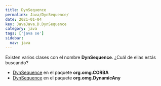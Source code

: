 ```yaml
---
title: DynSequence
permalink: Java/DynSequence/
date: 2021-01-04
key: JavaJava.D.DynSequence
category: java
tags: ['java se']
sidebar: 
  nav: java
---
```


Existen varios clases con el nombre **DynSequence**. ¿Cuál de ellas estás buscando?
<ul>
<li><a href="/Java/DynSequence-org-omg-CORBA/">DynSequence</a> en el paquete <strong>org.omg.CORBA</strong></li>
<li><a href="/Java/DynSequence-org-omg-DynamicAny/">DynSequence</a> en el paquete <strong>org.omg.DynamicAny</strong></li>
<ul>
